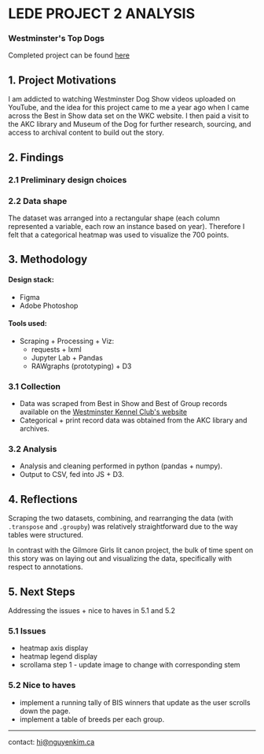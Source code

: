 # LEDE PROJECT 2 ANALYSIS
### Westminster's Top Dogs
Completed project can be found [here]("https://nguyenkim.ca/data-viz/westminster")

## 1. Project Motivations
I am addicted to watching Westminster Dog Show videos uploaded on YouTube, and the idea for this project came to me a year ago when I came across the Best in Show data set on the WKC website. I then paid a visit to the AKC library and Museum of the Dog for further research, sourcing, and access to archival content to build out the story.

## 2. Findings 

### 2.1 Preliminary design choices


### 2.2 Data shape
The dataset was arranged into a rectangular shape (each column represented a variable, each row an instance based on year). Therefore I felt that a categorical heatmap was used to visualize the 700 points.


## 3. Methodology
#### Design stack:
- Figma
- Adobe Photoshop

#### Tools used:
- Scraping + Processing + Viz: 
	- requests + lxml
	- Jupyter Lab + Pandas
	- RAWgraphs (prototyping) + D3

### 3.1 Collection
- Data was scraped from Best in Show and Best of Group records available on the [Westminster Kennel Club's website]("https://westminsterkennelclub.org/")
- Categorical + print record data was obtained from the AKC library and archives.

### 3.2 Analysis
- Analysis and cleaning performed in python (pandas + numpy).
- Output to CSV, fed into JS + D3.

## 4. Reflections
Scraping the two datasets, combining, and rearranging the data (with `.transpose` and `.groupby`) was relatively straightforward due to the way tables were structured.

In contrast with the Gilmore Girls lit canon project, the bulk of time spent on this story was on laying out and visualizing the data, specifically with respect to annotations. 

## 5. Next Steps
Addressing the issues + nice to haves in 5.1 and 5.2

### 5.1 Issues
- heatmap axis display
- heatmap legend display
- scrollama step 1 - update image to change with corresponding stem

### 5.2 Nice to haves
- implement a running tally of BIS winners that update as the user scrolls down the page.
- implement a table of breeds per each group.
-----------------------------
contact: hi@nguyenkim.ca
